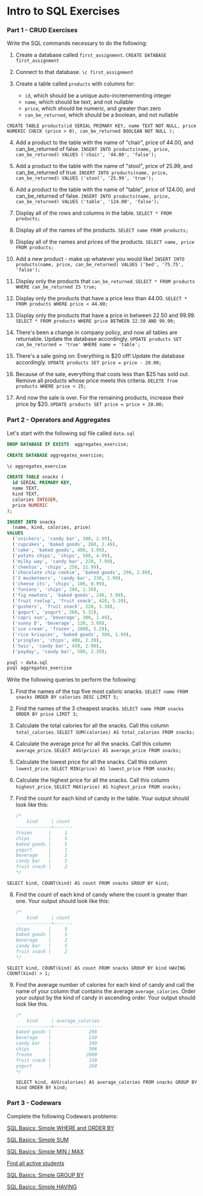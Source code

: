 # Intro to SQL Exercises

### Part 1 - CRUD Exercises

Write the SQL commands necessary to do the following:

1.  Create a database called `first_assignment`.
    `CREATE DATABASE first_assignment`
2.  Connect to that database.
    `\c first_assignment`
3.  Create a table called `products` with columns for:

    - `id`, which should be a unique auto-incremementing integer
    - `name`, which should be text, and not nullable
    - `price`, which should be numeric, and greater than zero
    - `can_be_returned`, which should be a boolean, and not nullable

`CREATE TABLE products(id SERIAL PRIMARY KEY, name TEXT NOT NULL, price NUMERIC CHECK (price > 0), can_be_returned BOOLEAN NOT NULL );`

4.  Add a product to the table with the name of "chair", price of 44.00, and can_be_returned of false.
    `INSERT INTO products(name, price, can_be_returned) VALUES ('chair', '44.00', 'false');`

5.  Add a product to the table with the name of "stool", price of 25.99, and can_be_returned of true.
    `INSERT INTO products(name, price, can_be_returned) VALUES ('stool', '25.99', 'true');`
6.  Add a product to the table with the name of "table", price of 124.00, and can_be_returned of false.
    `INSERT INTO products(name, price, can_be_returned) VALUES ('table', '124.00', 'false');`
7.  Display all of the rows and columns in the table.
    `SELECT * FROM products;`
8.  Display all of the names of the products.
    `SELECT name FROM products;`
9.  Display all of the names and prices of the products.
    `SELECT name, price FROM products;`
10. Add a new product - make up whatever you would like!
    `INSERT INTO products(name, price, can_be_returned) VALUES ('bed', '75.75', 'false');`
11. Display only the products that `can_be_returned`.
    `SELECT * FROM products WHERE can_be_returned IS true;`
12. Display only the products that have a price less than 44.00.
    `SELECT * FROM products WHERE price < 44.00;`
13. Display only the products that have a price in between 22.50 and 99.99.
    `SELECT * FROM products WHERE price BETWEEN 22.50 AND 99.99;`
14. There's been a change in company policy, and now all tables are returnable. Update the database accordingly.
    `UPDATE products SET can_be_returned = 'true' WHERE name = 'table';`
15. There's a sale going on: Everything is $20 off! Update the database accordingly.
    `UPDATE products SET price = price - 20.00;`
16. Because of the sale, everything that costs less than $25 has sold out. Remove all products whose price meets this criteria.
    `DELETE from products WHERE price < 25;`
17. And now the sale is over. For the remaining products, increase their price by $20.
    `UPDATE products SET price = price + 20.00;`

### Part 2 - Operators and Aggregates

Let's start with the following sql file called `data.sql`

```sql
DROP DATABASE IF EXISTS  aggregates_exercise;

CREATE DATABASE aggregates_exercise;

\c aggregates_exercise

CREATE TABLE snacks (
  id SERIAL PRIMARY KEY,
  name TEXT,
  kind TEXT,
  calories INTEGER,
  price NUMERIC
);

INSERT INTO snacks
  (name, kind, calories, price)
VALUES
  ('snickers', 'candy bar', 300, 2.99),
  ('cupcakes', 'baked goods', 260, 2.49),
  ('cake', 'baked goods', 400, 3.99),
  ('potato chips', 'chips', 500, 4.99),
  ('milky way', 'candy bar', 220, 7.99),
  ('cheetos', 'chips', 250, 11.99),
  ('chocolate chip cookie', 'baked goods', 290, 2.89),
  ('3 musketeers', 'candy bar', 230, 1.99),
  ('cheese its', 'chips', 100, 0.99),
  ('funions', 'chips', 280, 2.39),
  ('fig newtons', 'baked goods', 240, 3.99),
  ('fruit roolup', 'fruit snack', 420, 5.39),
  ('gushers', 'fruit snack', 220, 3.38),
  ('gogurt', 'yogurt', 260, 5.32),
  ('capri sun', 'beverage', 300, 1.49),
  ('sunny D', 'beverage', 120, 3.99),
  ('ice cream', 'frozen', 2000, 5.29),
  ('rice krispies', 'baked goods', 300, 1.99),
  ('pringles', 'chips', 400, 2.39),
  ('twix', 'candy bar', 450, 2.90),
  ('payday', 'candy bar', 500, 2.39);
```

```sh
psql < data.sql
psql aggregates_exercise
```

Write the following queries to perform the following:

1.  Find the names of the top five most caloric snacks.
    `SELECT name FROM snacks ORDER BY calories DESC LIMIT 5;`
2.  Find the names of the 3 cheapest snacks.
    `SELECT name FROM snacks ORDER BY price LIMIT 3;`
3.  Calculate the total calories for all the snacks. Call this column `total_calories`.
    `SELECT SUM(calories) AS total_calories FROM snacks;`
4.  Calculate the average price for all the snacks. Call this column `average_price`.
    `SELECT AVG(price) AS average_price FROM snacks;`
5.  Calculate the lowest price for all the snacks. Call this column `lowest_price`.
    `SELECT MIN(price) AS lowest_price FROM snacks;`
6.  Calculate the highest price for all the snacks. Call this column `highest_price`.
    `SELECT MAX(price) AS highest_price FROM snacks;`
7.  Find the count for each kind of candy in the table. Your output should look like this:

    ```sql
    /*
        kind     | count
    -------------+-------
    frozen      |     1
    chips       |     5
    baked goods |     5
    yogurt      |     1
    beverage    |     2
    candy bar   |     5
    fruit snack |     2
    */
    ```

`SELECT kind, COUNT(kind) AS count FROM snacks GROUP BY kind;`

8.  Find the count of each kind of candy where the count is greater than one. Your output should look like this:

    ```sql
    /*
        kind     | count
    -------------+-------
    chips       |     5
    baked goods |     5
    beverage    |     2
    candy bar   |     5
    fruit snack |     2
    */
    ```

`SELECT kind, COUNT(kind) AS count FROM snacks GROUP BY kind HAVING COUNT(kind) > 1;`

9.  Find the average number of calories for each kind of candy and call the name of your column that contains the average `average_calories`. Order your output by the kind of candy in ascending order. Your output should look like this.

    ```sql
    /*
        kind     | average_calories
    -------------+------------------
    baked goods |              298
    beverage    |              210
    candy bar   |              340
    chips       |              306
    frozen      |             2000
    fruit snack |              320
    yogurt      |              260
    */
    ```

    `SELECT kind, AVG(calories) AS average_calories FROM snacks GROUP BY kind ORDER BY kind;`

### Part 3 - Codewars

Complete the following Codewars problems:

[SQL Basics: Simple WHERE and ORDER BY](https://www.codewars.com/kata/sql-basics-simple-where-and-order-by/train/sql)

[SQL Basics: Simple SUM](https://www.codewars.com/kata/sql-basics-simple-sum)

[SQL Basics: Simple MIN / MAX](https://www.codewars.com/kata/sql-basics-simple-min-slash-max/train/sql)

[Find all active students](https://www.codewars.com/kata/1-find-all-active-students/train/sql)

[SQL Basics: Simple GROUP BY](https://www.codewars.com/kata/sql-basics-simple-group-by/train/sql)

[SQL Basics: Simple HAVING](https://www.codewars.com/kata/sql-basics-simple-having/train/sql)
